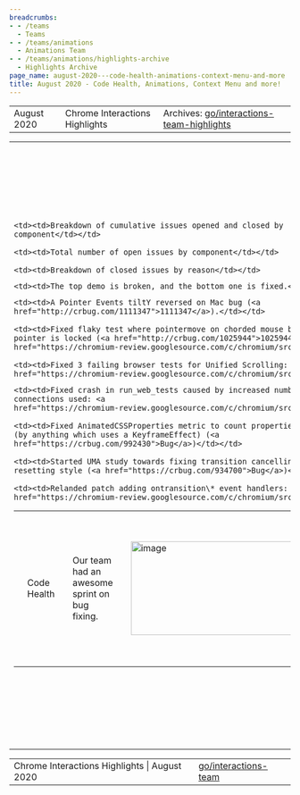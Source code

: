 ```yaml
---
breadcrumbs:
- - /teams
  - Teams
- - /teams/animations
  - Animations Team
- - /teams/animations/highlights-archive
  - Highlights Archive
page_name: august-2020---code-health-animations-context-menu-and-more
title: August 2020 - Code Health, Animations, Context Menu and more!
---
```


<table>
<tr>

<td>August 2020</td>

<td>Chrome Interactions Highlights</td>

<td>Archives: <a href="http://go/animations-team-highlights">go/interactions-team-highlights</a></td>

</tr>
</table>

<table>
<tr>

<td><table></td>
<td><tr></td>

<td><td>Code Health</td></td>

<td><td>Our team had an awesome sprint on bug fixing.</td></td>

<td><td><img alt="image" src="https://lh4.googleusercontent.com/owiAyDpZzfTYW5rAik3nJan9W6E4DsI0s127oetssl1Zpt1CrnI3BFqNW_HoOR3IRQFga05EQ1eiobzNGqISyuo4jxVC6H8eGZyxNXd_uGdBAVUImHk-koHYjRv4E26J-BPZ-7h9QA" height=168 width=307></td></td>

<td><td>Thanks to kevers@, we now have a bug dashboard (<a href="http://goto.google.com/interactions-dashboard">go/interactions-dashboard</a>). The above graph shows opened vs closed bugs during this sprint. The dashboard also includes:</td></td>

    <td><td>Breakdown of cumulative issues opened and closed by
    component</td></td>

    <td><td>Total number of open issues by component</td></td>

    <td><td>Breakdown of closed issues by reason</td></td>

<td><td><img alt="image" src="https://lh5.googleusercontent.com/v5UeZaDBwG0E8xifSNGs1zWxbO1IrJjsnUf1CXk-Urydx7EyS6ooei0deoEbs5Zxn2p9FvWQq4XeLlnaRMnY8lgGND36PfW6qnDmRWKVcqzaDuUg3lpezDfWp5g0iKll5StZi2xG7Q" height=158 width=492></td></td>

<td><td><img alt="image" src="https://lh3.googleusercontent.com/tyCAkYty-BGkwHg3GgW3MJwsn17hn1f6OmLDsZ03KTF6EdRRbYxvo2NkYmnipCd8-FmCIlNjy8P6wogQz9n0y6ArNgEXT6PQqFAGjutSPARPCT_rry5ERxuWaYkgjxCem5iPYZHgow" height=164 width=500></td></td>

<td><td>flackr@ fixed <a href="https://crbug.com/1116020">flicker when setting style in finish callback</a> (<a href="https://output.jsbin.com/darepen">demo</a>)</td></td>

    <td><td>The top demo is broken, and the bottom one is fixed.</td></td>

<td><td>liviutinta@ fixed several bugs:</td></td>

    <td><td>A Pointer Events tiltY reversed on Mac bug (<a
    href="http://crbug.com/1111347">1111347</a>).</td></td>

    <td><td>Fixed flaky test where pointermove on chorded mouse buttons when
    pointer is locked (<a href="http://crbug.com/1025944">1025944</a> <a
    href="https://chromium-review.googlesource.com/c/chromium/src/+/2360494">CL</a>)</td></td>

    <td><td>Fixed 3 failing browser tests for Unified Scrolling: <a
    href="https://chromium-review.googlesource.com/c/chromium/src/+/2364055">CL</a></td></td>

<td><td>gtsteel@ made great contributions to bug fixing.</td></td>

    <td><td>Fixed crash in run_web_tests caused by increased number of X11
    connections used: <a
    href="https://chromium-review.googlesource.com/c/chromium/src/+/2368420">CL</a>.</td></td>

    <td><td>Fixed AnimatedCSSProperties metric to count properties when animated
    (by anything which uses a KeyframeEffect) (<a
    href="https://crbug.com/992430">Bug</a>)</td></td>

    <td><td>Started UMA study towards fixing transition cancelling when
    resetting style (<a href="https://crbug.com/934700">Bug</a>)</td></td>

    <td><td>Relanded patch adding ontransition\* event handlers: <a
    href="https://chromium-review.googlesource.com/c/chromium/src/+/2258467">CL</a>.</td></td>

<td></tr></td>
<td></table></td>

<td><table></td>
<td><tr></td>

<td><td><img alt="image" src="https://lh3.googleusercontent.com/hvsHNNrrxW1mAKU5UZUYURv7Man5793AmBYMJKxYNpazzfTZNao081OYbnQXawm_DaQC8mU9TcmEqfv1OoJBozBgQ5mFfUWptIfor2IkQq3hC9L5XKdms_CGuLy1YoNIjPOG21J6Ng" height=146 width=273></td></td>

    <td><td>Top animation is composited</td></td>
    <td><td>Bottom animation is main thread</td></td>

    <td><td>After the fix, the composited animation aligns with the main thread
    animation and there is no jump on reversal.</td></td>

<td><td>Animations</td></td>

<td><td>kevers@ fixed a weird reversal of composited animations with start-delay.</td></td>

    <td><td>The problem is that the process of converting timing properties to
    time offset for the compositor assumes the animation is running in the
    forward direction. The time offset is incorrect if playing in the reverse
    direction and there is a start delay (<a
    href="https://bugs.chromium.org/p/chromium/issues/detail?id=1095813">1095813</a>).</td></td>

    <td><td>The solution is to Include the tweak for start delay only if the
    playback rate is positive. (<a
    href="https://chromium-review.googlesource.com/c/chromium/src/+/2339712">CL</a>).</td></td>

<td><td>kevers@ Fixed 5 WPT test flakes and one non-WPT test flake for animations. (<a href="https://bugs.chromium.org/p/chromium/issues/detail?id=1093451">1093451</a>,<a href="https://bugs.chromium.org/p/chromium/issues/detail?id=1092177"> 1092177</a>,<a href="https://bugs.chromium.org/p/chromium/issues/detail?id=1092141"> 1092141</a>, <a href="https://bugs.chromium.org/p/chromium/issues/detail?id=1064065">1064065</a>, <a href="https://bugs.chromium.org/p/chromium/issues/detail?id=1085564">1085564</a>, <a href="https://bugs.chromium.org/p/chromium/issues/detail?id=623434">623434</a>)</td></td>

<td><td>WebDriver Actions API Spec</td></td>

<td><td>lanwei@ finished the implementation in Chromedriver and Webdriver (<a href="https://chromium-review.googlesource.com/c/chromium/src/+/2324972">CL</a>, <a href="https://chromium-review.googlesource.com/c/chromium/src/+/2316405">CL</a>)</td></td>

<td><td>Azimuth/Altitude for Pointer Events</td></td>

<td><td>liviutinta@ shipped the Azimuth and Altitude.</td></td>

    <td><td>Received 3 LGTMs on <a
    href="https://groups.google.com/a/chromium.org/forum/?utm_medium=email&utm_source=footer#!msg/blink-dev/ZRI-7X_4GwM/Sp1ZMIw5AgAJ">Intent
    to Ship</a></td></td>

    <td><td>Landed <a href="http://crrev.com/c/2343385">CL</a> to enable the
    feature flag by default</td></td>

    <td><td>No feedback yet from <a
    href="https://github.com/w3ctag/design-reviews/issues/537">TAG
    Review</a></td></td>

    <td><td>Positive signal from Webkit, no signal from Gecko.</td></td>

<td><td>Context Menu with Touch-Drag</td></td>

<td><td>mustaq@ Added context menu support to draggable elements: behind a flag, show Window native draggable behavior of showing context menu on drag end (<a href="https://chromium-review.googlesource.com/c/chromium/src/+/2340287">CL</a>).</td></td>

    <td><td>Before: draggable divs can’t show context menu because a touch
    interaction has to choose between dragging vs context-menu. We have links
    and images always non-draggable for this reason. (Hi-res video <a
    href="https://drive.google.com/file/d/1W2zX7_SdCVVoV0yh9nwK6SY7X29ozOII/view?usp=sharing">here</a>).</td></td>

<td><td><img alt="image" src="https://lh4.googleusercontent.com/mI0QBIs9oloJh6Foi_XwnQJzfH4VwmPZejBZkcPwmMOEjj2k4R9l-ledgLWkVXpVONHg6sHtsZU1JhlPqWkoz5RZqbv8MoMBmkjcL70QaqXT9n9fvov5ltkyj_5xqNOF_dDNh1jbZQ" height=200 width=280></td></td>

    <td><td>After: draggable elements shows context menu on drag-end, like
    Windows desktop icons. Context menu depends on where the element is dropped.
    Works on divs, links and images. (Hi-res video <a
    href="https://drive.google.com/file/d/1MkUOjoi6qJnUl_XFphFzqonVQjg9XyO5/view?usp=sharing">here</a>.)</td></td>

<td><td><img alt="image" src="https://lh4.googleusercontent.com/Y4BB2dlHUTM3gmFARKxmlPRJ0WWZhSLkaCwNr_r7LrbsRPBBqaoY6sSvKYgEe13wMVEmZFWsUI4bTnTSHnZnewJiJWDqjhChVNLLbkOZqw_klQOQ1ZusQw8cvyAApXSkCLFRDuM3Rg" height=200 width=280></td></td>

<td></tr></td>
<td></table></td>

<td><table></td>
<td><tr></td>

<td><td>Throughput Metrics</td></td>

<td><td>xidachen@ fixed wrong reporting in video frame sequence length (<a href="https://chromium-review.googlesource.com/c/chromium/src/+/2342247">CL</a>), where 50% had length of 0 frames.</td></td>

<td></tr></td>
<td></table></td>

</tr>
</table>

<table>
<tr>

<td>Chrome Interactions Highlights | August 2020</td>

<td><a href="http://go/interactions-team">go/interactions-team</a></td>

</tr>
</table>